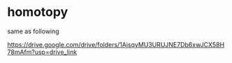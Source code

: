 # homotopy

same as following

https://drive.google.com/drive/folders/1AjsqyMU3URUJNE7Db6xwJCX58H78mAfm?usp=drive_link
